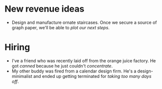 # New revenue ideas

* Design and manufacture ornate staircases. Once we secure a source of graph paper, we'll be able to _plot our next steps_.

# Hiring

* I've a friend who was recently laid off from the orange juice factory.  He got _canned_ because he just couldn't _concentrate_.
* My other buddy was fired from a calendar design firm.  He's a design-minimalist and ended up getting terminated for _taking too many days off_.
